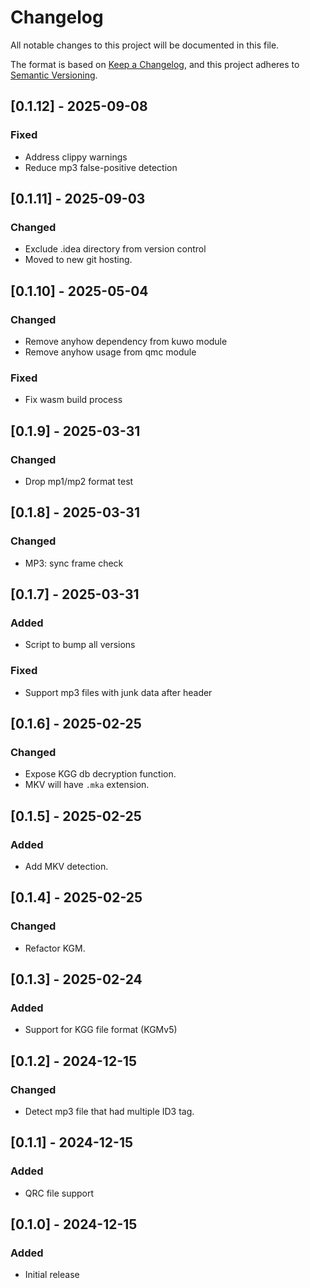 # Changelog

All notable changes to this project will be documented in this file.

The format is based on [Keep a Changelog](https://keepachangelog.com/en/1.0.0/),
and this project adheres to [Semantic Versioning](https://semver.org/spec/v2.0.0.html).

## [0.1.12] - 2025-09-08

### Fixed
- Address clippy warnings
- Reduce mp3 false-positive detection

## [0.1.11] - 2025-09-03

### Changed
- Exclude .idea directory from version control
- Moved to new git hosting.

## [0.1.10] - 2025-05-04

### Changed
- Remove anyhow dependency from kuwo module
- Remove anyhow usage from qmc module

### Fixed
- Fix wasm build process

## [0.1.9] - 2025-03-31

### Changed
- Drop mp1/mp2 format test

## [0.1.8] - 2025-03-31

### Changed
- MP3: sync frame check

## [0.1.7] - 2025-03-31

### Added
- Script to bump all versions

### Fixed
- Support mp3 files with junk data after header

## [0.1.6] - 2025-02-25

### Changed
- Expose KGG db decryption function.
- MKV will have `.mka` extension.

## [0.1.5] - 2025-02-25

### Added
- Add MKV detection.

## [0.1.4] - 2025-02-25

### Changed
- Refactor KGM.

## [0.1.3] - 2025-02-24

### Added
- Support for KGG file format (KGMv5)

## [0.1.2] - 2024-12-15

### Changed
- Detect mp3 file that had multiple ID3 tag.

## [0.1.1] - 2024-12-15

### Added
- QRC file support

## [0.1.0] - 2024-12-15

### Added
- Initial release
